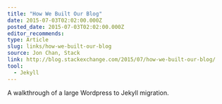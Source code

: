 ```yaml
---
title: "How We Built Our Blog"
date: 2015-07-03T02:02:00.000Z
posted_date: 2015-07-03T02:02:00.000Z
editor_recommends:
type: Article
slug: links/how-we-built-our-blog
source: Jon Chan, Stack
link: http://blog.stackexchange.com/2015/07/how-we-built-our-blog/
tool:
  - Jekyll
---
```

A walkthrough of a large Wordpress to Jekyll migration.



